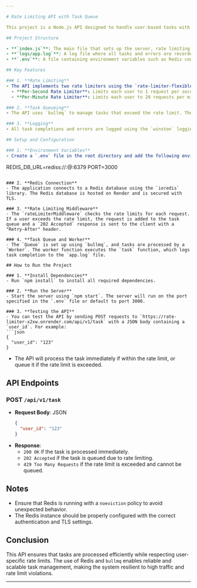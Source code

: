 ```yaml
---

# Rate Limiting API with Task Queue

This project is a Node.js API designed to handle user-based tasks with rate limiting and task queuing. The API enforces a rate limit of 1 task per second and 20 tasks per minute for each user ID. Tasks exceeding the rate limit are queued and processed accordingly. The API is connected to a Redis database hosted on Render.

## Project Structure

- **`index.js`**: The main file that sets up the server, rate limiting, task queue, and Redis connection.
- **`logs/app.log`**: A log file where all tasks and errors are recorded using Winston.
- **`.env`**: A file containing environment variables such as Redis connection URL and server port.

## Key Features

### 1. **Rate Limiting**
- The API implements two rate limiters using the `rate-limiter-flexible` library:
  - **Per-Second Rate Limiter**: Limits each user to 1 request per second.
  - **Per-Minute Rate Limiter**: Limits each user to 20 requests per minute.

### 2. **Task Queueing**
- The API uses `bullmq` to manage tasks that exceed the rate limit. These tasks are added to a Redis-backed queue and processed asynchronously.

### 3. **Logging**
- All task completions and errors are logged using the `winston` logging library. Logs are stored in `logs/app.log` and are also output to the console.

## Setup and Configuration

### 1. **Environment Variables**
- Create a `.env` file in the root directory and add the following environment variables:
  ```
  REDIS_DB_URL=rediss://<username>:<password>@<hostname>:6379
  PORT=3000
  ```

### 2. **Redis Connection**
- The application connects to a Redis database using the `ioredis` library. The Redis database is hosted on Render and is secured with TLS.

### 3. **Rate Limiting Middleware**
- The `rateLimiterMiddleware` checks the rate limits for each request. If a user exceeds the rate limit, the request is added to the task queue and a `202 Accepted` response is sent to the client with a "Retry-After" header.

### 4. **Task Queue and Worker**
- The `Queue` is set up using `bullmq`, and tasks are processed by a `Worker`. The worker function executes the `task` function, which logs task completion to the `app.log` file.

## How to Run the Project

### 1. **Install Dependencies**
- Run `npm install` to install all required dependencies.

### 2. **Run the Server**
- Start the server using `npm start`. The server will run on the port specified in the `.env` file or default to port 3000.

### 3. **Testing the API**
- You can test the API by sending POST requests to `https://rate-limiter-x2xw.onrender.com/api/v1/task` with a JSON body containing a `user_id`. For example:
  ```json
  {
    "user_id": "123"
  }
  ```
- The API will process the task immediately if within the rate limit, or queue it if the rate limit is exceeded.

## API Endpoints

### POST `/api/v1/task`
- **Request Body**: JSON
  ```json
  {
    "user_id": "123"
  }
  ```
- **Response**: 
  - `200 OK` if the task is processed immediately.
  - `202 Accepted` if the task is queued due to rate limiting.
  - `429 Too Many Requests` if the rate limit is exceeded and cannot be queued.
  
## Notes
- Ensure that Redis is running with a `noeviction` policy to avoid unexpected behavior.
- The Redis instance should be properly configured with the correct authentication and TLS settings.

## Conclusion

This API ensures that tasks are processed efficiently while respecting user-specific rate limits. The use of Redis and `bullmq` enables reliable and scalable task management, making the system resilient to high traffic and rate limit violations.

---
```

